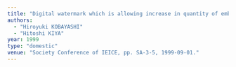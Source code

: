 ```yaml
---
title: "Digital watermark which is allowing increase in quantity of embeded binary data for JPEG bitstreams"
authors:
  - "Hiroyuki KOBAYASHI"
  - "Hitoshi KIYA"
year: 1999
type: "domestic"
venue: "Society Conference of IEICE, pp. SA-3-5, 1999-09-01."
---
```

